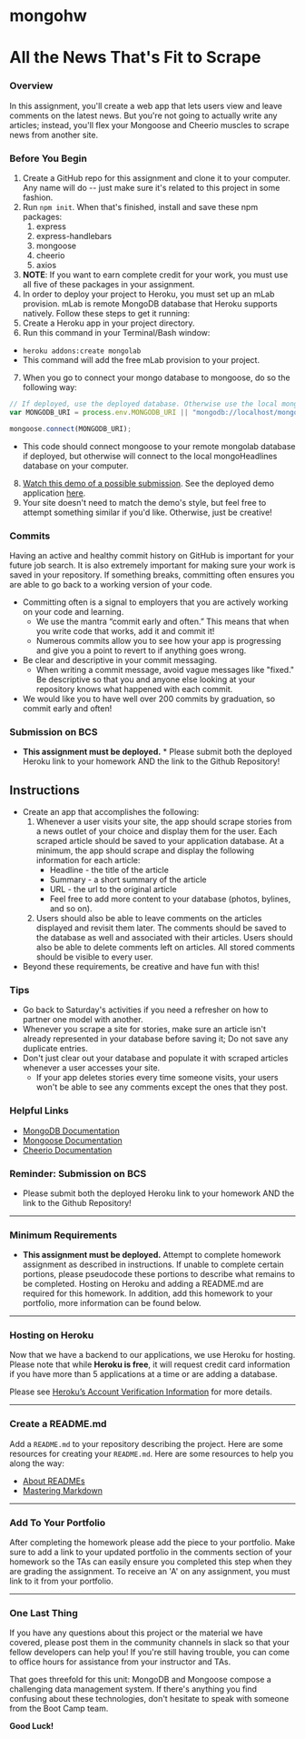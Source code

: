 # mongohw

# All the News That's Fit to Scrape

### Overview

In this assignment, you'll create a web app that lets users view and leave comments on the latest news. But you're not going to actually write any articles; instead, you'll flex your Mongoose and Cheerio muscles to scrape news from another site.

### Before You Begin

1. Create a GitHub repo for this assignment and clone it to your computer. Any name will do -- just make sure it's related to this project in some fashion.
2. Run `npm init`. When that's finished, install and save these npm packages:
   1. express
   2. express-handlebars
   3. mongoose
   4. cheerio
   5. axios
3. **NOTE**: If you want to earn complete credit for your work, you must use all five of these packages in your assignment.
4. In order to deploy your project to Heroku, you must set up an mLab provision. mLab is remote MongoDB database that Heroku supports natively. Follow these steps to get it running:
5. Create a Heroku app in your project directory.
6. Run this command in your Terminal/Bash window:

- `heroku addons:create mongolab`
- This command will add the free mLab provision to your project.

7. When you go to connect your mongo database to mongoose, do so the following way:

```js
// If deployed, use the deployed database. Otherwise use the local mongoHeadlines database
var MONGODB_URI = process.env.MONGODB_URI || "mongodb://localhost/mongoHeadlines";

mongoose.connect(MONGODB_URI);
```

- This code should connect mongoose to your remote mongolab database if deployed, but otherwise will connect to the local mongoHeadlines database on your computer.

8. [Watch this demo of a possible submission](https://youtu.be/4ltZr3VPmno). See the deployed demo application [here](http://nyt-mongo-scraper.herokuapp.com/).
9. Your site doesn't need to match the demo's style, but feel free to attempt something similar if you'd like. Otherwise, just be creative!

### Commits

Having an active and healthy commit history on GitHub is important for your future job search. It is also extremely important for making sure your work is saved in your repository. If something breaks, committing often ensures you are able to go back to a working version of your code.

- Committing often is a signal to employers that you are actively working on your code and learning.
  - We use the mantra “commit early and often.”  This means that when you write code that works, add it and commit it!
  - Numerous commits allow you to see how your app is progressing and give you a point to revert to if anything goes wrong.
- Be clear and descriptive in your commit messaging.
  - When writing a commit message, avoid vague messages like "fixed." Be descriptive so that you and anyone else looking at your repository knows what happened with each commit.
- We would like you to have well over 200 commits by graduation, so commit early and often!

### Submission on BCS

- **This assignment must be deployed.** * Please submit both the deployed Heroku link to your homework AND the link to the Github Repository!

## Instructions

- Create an app that accomplishes the following:
  1. Whenever a user visits your site, the app should scrape stories from a news outlet of your choice and display them for the user. Each scraped article should be saved to your application database. At a minimum, the app should scrape and display the following information for each article:
     - Headline - the title of the article
     - Summary - a short summary of the article
     - URL - the url to the original article
     - Feel free to add more content to your database (photos, bylines, and so on).
  2. Users should also be able to leave comments on the articles displayed and revisit them later. The comments should be saved to the database as well and associated with their articles. Users should also be able to delete comments left on articles. All stored comments should be visible to every user.
- Beyond these requirements, be creative and have fun with this!

### Tips

- Go back to Saturday's activities if you need a refresher on how to partner one model with another.
- Whenever you scrape a site for stories, make sure an article isn't already represented in your database before saving it; Do not save any duplicate entries.
- Don't just clear out your database and populate it with scraped articles whenever a user accesses your site.
  - If your app deletes stories every time someone visits, your users won't be able to see any comments except the ones that they post.

### Helpful Links

- [MongoDB Documentation](https://docs.mongodb.com/manual/)
- [Mongoose Documentation](http://mongoosejs.com/docs/api.html)
- [Cheerio Documentation](https://github.com/cheeriojs/cheerio)

### Reminder: Submission on BCS

- Please submit both the deployed Heroku link to your homework AND the link to the Github Repository!

------

### Minimum Requirements

- **This assignment must be deployed.** Attempt to complete homework assignment as described in instructions. If unable to complete certain portions, please pseudocode these portions to describe what remains to be completed. Hosting on Heroku and adding a README.md are required for this homework. In addition, add this homework to your portfolio, more information can be found below.

------

### Hosting on Heroku

Now that we have a backend to our applications, we use Heroku for hosting. Please note that while **Heroku is free**, it will request credit card information if you have more than 5 applications at a time or are adding a database.

Please see [Heroku’s Account Verification Information](https://devcenter.heroku.com/articles/account-verification) for more details.

------

### Create a README.md

Add a `README.md` to your repository describing the project. Here are some resources for creating your `README.md`. Here are some resources to help you along the way:

- [About READMEs](https://help.github.com/articles/about-readmes/)
- [Mastering Markdown](https://guides.github.com/features/mastering-markdown/)

------

### Add To Your Portfolio

After completing the homework please add the piece to your portfolio. Make sure to add a link to your updated portfolio in the comments section of your homework so the TAs can easily ensure you completed this step when they are grading the assignment. To receive an 'A' on any assignment, you must link to it from your portfolio.

------

### One Last Thing

If you have any questions about this project or the material we have covered, please post them in the community channels in slack so that your fellow developers can help you! If you're still having trouble, you can come to office hours for assistance from your instructor and TAs.

That goes threefold for this unit: MongoDB and Mongoose compose a challenging data management system. If there's anything you find confusing about these technologies, don't hesitate to speak with someone from the Boot Camp team.

**Good Luck!**
